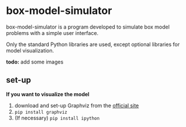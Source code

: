 # box-model-simulator

box-model-simulator is a program developed to simulate box model problems with a simple user interface.

Only the standard Python libraries are used, except optional libraries for model visualization.

**todo:** add some images

## set-up
**If you want to visualize the model**

1. download and set-up Graphviz from the [official site](https://graphviz.org/download/)
1. `pip install graphviz`
1. (If necessary) `pip install ipython`
